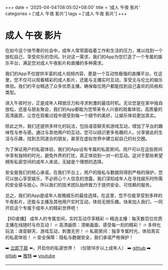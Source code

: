 +++
date = '2025-04-04T08:05:02+08:00'
title = '成人 午夜 影片'
categories = ['成人 午夜 影片']
tags = ['成人 午夜 影片']
+++

# 成人 午夜 影片

在如今这个快节奏的社会中，成年人常常面临着工作和生活的压力，难以找到一个放松自己、享受欢乐的空间。针对这一需求，我们的App为您打造了一个专属的娱乐平台，满足您对成人午夜影片和直播的多种需求。

我们的App不仅提供丰富的成人视频内容，更是一个互动性极强的直播平台。在这里，您不仅可以观看精彩的成人影片，还能与主播实时互动，享受无与伦比的娱乐体验。我们的平台精选了众多优质主播，确保每位用户都能找到自己喜欢的风格和类型。

进入午夜时分，正是成年人释放压力和寻求刺激的最佳时机。无论您是在家中独自放松，还是与朋友聚会，我们的App都能为您带来令人兴奋的观看体验。高质量的高清画质，让您在观看过程中感受到每一个细节的美好，让娱乐体验更加真实。

除此之外，我们还提供多样化的玩法，包括语音聊天和游戏互动，增加了平台的趣味性与参与感。通过与其他用户的互动，您可以结识更多有趣的人，分享彼此的生活与乐趣，找到志同道合的朋友，甚至在虚拟世界中建立起自己的社交圈。

为了保证用户的私密体验，我们的App设有专属的私密房间。用户可以在这些房间中享有独特的时光，避免外界的打扰，真正体验到一对一的互动。这对于那些希望拥有私密空间的成年人来说，无疑是个理想的选择。

安全是我们的核心承诺。在我们平台上，用户的隐私与数据将得到严格的保护，您可以放心享受娱乐，不必担心个人信息的泄露。我们深知成年人在寻找娱乐时所需的安全感与放心，所以我们的技术团队始终致力于提供安全、可信赖的服务。

总之，我们的App是成年人夜晚娱乐的最佳选择。在这里，您不仅能享受到多样的午夜影片，还能与主播及其他用户实时互动，体验无限乐趣。快来加入我们，一同开启这个专属于成年人的精彩世界吧！

【6D直播】
成年人的专属空间，实时互动尽享精彩
🔥 精选主播：每天数百位优质主播在线随时与你互动！
🔥 高清画质：清晰画面，感受每一刻的精彩！
🔥 多样化玩法：语音聊天、游戏互动，刺激无穷！
🔥 私密房间：独享专属时光，体验真实的私密体验！
🔥 安全保障：隐私与数据安全，我们承诺严格保护！

➡️ [立即下载](https://down123.s3.ap-east-1.amazonaws.com/down/down.html?channelCode=blog) ⬅️，开启你的私密世界！
（仅限18岁以上成年人）
➡️ [github](https://aldult-live.github.io/)
➡️ [gitlab](https://seo-09598d.gitlab.io/)
➡️ [推特](https://x.com/wegame33)
➡️ [youtube](https://www.youtube.com/@6Dlive)

---
